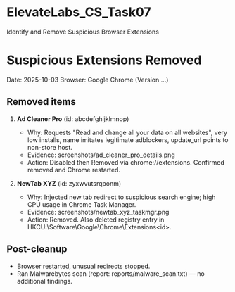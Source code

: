 # ElevateLabs_CS_Task07
Identify and Remove Suspicious Browser Extensions
# Suspicious Extensions Removed

Date: 2025-10-03
Browser: Google Chrome (Version ...)

## Removed items
1. **Ad Cleaner Pro** (id: abcdefghijklmnop)
   - Why: Requests "Read and change all your data on all websites", very low installs, name imitates legitimate adblockers, update_url points to non-store host.
   - Evidence: screenshots/ad_cleaner_pro_details.png
   - Action: Disabled then Removed via chrome://extensions. Confirmed removed and Chrome restarted.

2. **NewTab XYZ** (id: zyxwvutsrqponm)
   - Why: Injected new tab redirect to suspicious search engine; high CPU usage in Chrome Task Manager.
   - Evidence: screenshots/newtab_xyz_taskmgr.png
   - Action: Removed. Also deleted registry entry in HKCU:\Software\Google\Chrome\Extensions\<id>.

## Post-cleanup
- Browser restarted, unusual redirects stopped.
- Ran Malwarebytes scan (report: reports/malware_scan.txt) — no additional findings.
